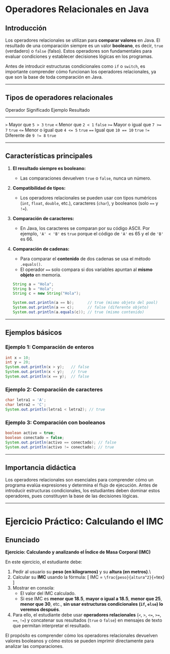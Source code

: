 # Operadores Relacionales en Java

## Introducción

Los operadores relacionales se utilizan para **comparar valores** en
Java. El resultado de una comparación siempre es un valor **booleano**,
es decir, `true` (verdadero) o `false` (falso). Estos operadores son
fundamentales para evaluar condiciones y establecer decisiones lógicas
en los programas.

Antes de introducir estructuras condicionales como `if` o `switch`, es
importante comprender cómo funcionan los operadores relacionales, ya que
son la base de toda comparación en Java.

------------------------------------------------------------------------

## Tipos de operadores relacionales

  Operador   Significado         Ejemplo      Resultado
  ---------- ------------------- ------------ -----------
  `>`        Mayor que           `5 > 3`      `true`
  `<`        Menor que           `2 < 1`      `false`
  `>=`       Mayor o igual que   `7 >= 7`     `true`
  `<=`       Menor o igual que   `4 <= 5`     `true`
  `==`       Igual que           `10 == 10`   `true`
  `!=`       Diferente de        `9 != 8`     `true`

------------------------------------------------------------------------

## Características principales

1.  **El resultado siempre es booleano:**
    -   Las comparaciones devuelven `true` o `false`, nunca un número.
2.  **Compatibilidad de tipos:**
    -   Los operadores relacionales se pueden usar con tipos numéricos
        (`int`, `float`, `double`, etc.), caracteres (`char`), y
        booleanos (solo `==` y `!=`).
3.  **Comparación de caracteres:**
    -   En Java, los caracteres se comparan por su código ASCII. Por
        ejemplo, `'A' < 'B'` es `true` porque el código de `'A'` es 65 y
        el de `'B'` es 66.
4.  **Comparación de cadenas:**
    -   Para comparar el **contenido** de dos cadenas se usa el método
        `.equals()`.
    -   El operador `==` solo compara si dos variables apuntan al
        **mismo objeto** en memoria.

    ``` java
    String a = "Hola";
    String b = "Hola";
    String c = new String("Hola");

    System.out.println(a == b);      // true (mismo objeto del pool)
    System.out.println(a == c);      // false (diferente objeto)
    System.out.println(a.equals(c)); // true (mismo contenido)
    ```

------------------------------------------------------------------------

## Ejemplos básicos

### Ejemplo 1: Comparación de enteros

``` java
int x = 10;
int y = 20;
System.out.println(x > y);   // false
System.out.println(x < y);   // true
System.out.println(x == y);  // false
```

### Ejemplo 2: Comparación de caracteres

``` java
char letra1 = 'A';
char letra2 = 'C';
System.out.println(letra1 < letra2); // true
```

### Ejemplo 3: Comparación con booleanos

``` java
boolean activo = true;
boolean conectado = false;
System.out.println(activo == conectado); // false
System.out.println(activo != conectado); // true
```

------------------------------------------------------------------------

## Importancia didáctica

Los operadores relacionales son esenciales para comprender cómo un
programa evalúa expresiones y determina el flujo de ejecución. Antes de
introducir estructuras condicionales, los estudiantes deben dominar
estos operadores, pues constituyen la base de las decisiones lógicas.

------------------------------------------------------------------------

# Ejercicio Práctico: Calculando el IMC 

## Enunciado

**Ejercicio: Calculando y analizando el Índice de Masa Corporal (IMC)**

En este ejercicio, el estudiante debe:

1.  Pedir al usuario su **peso (en kilogramos)** y su **altura (en
    metros)**.\
2.  Calcular su **IMC** usando la fórmula: \[ IMC =
    `\frac{peso}{altura^2}`{=tex} \]
3.  Mostrar en consola:
    -   El valor del IMC calculado.
    -   Si ese IMC es **menor que 18.5**, **mayor o igual a 18.5**,
        **menor que 25**, **menor que 30**, etc., **sin usar estructuras
        condicionales (`if`, `else`) lo veremos después**.
4.  Para ello, el estudiante debe usar **operadores relacionales** (`<`,
    `>`, `<=`, `>=`, `==`, `!=`) y concatenar sus resultados (`true` o
    `false`) en mensajes de texto que permitan interpretar el resultado.

El propósito es comprender cómo los operadores relacionales devuelven
valores booleanos y cómo estos se pueden imprimir directamente para
analizar las comparaciones.


